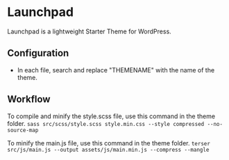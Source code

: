 # Launchpad
Launchpad is a lightweight Starter Theme for WordPress.


## Configuration

- In each file, search and replace "THEMENAME" with the name of the theme.


## Workflow

To compile and minify the style.scss file, use this command in the theme folder.
```sass src/scss/style.scss style.min.css --style compressed --no-source-map```

To minify the main.js file, use this command in the theme folder.
```terser src/js/main.js --output assets/js/main.min.js --compress --mangle```

